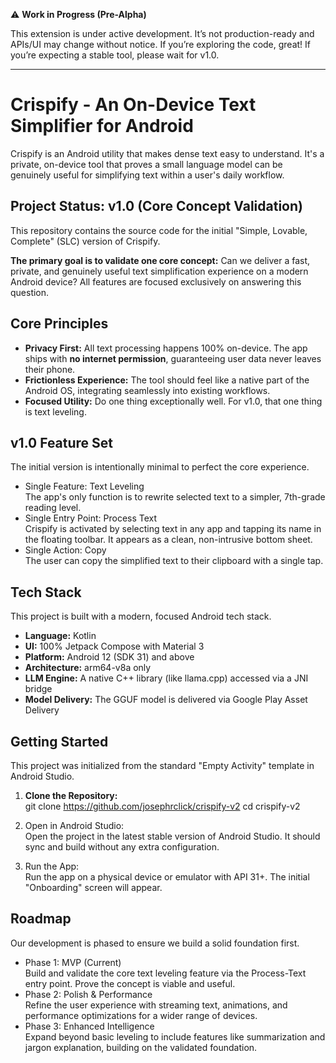 ⚠️ **Work in Progress (Pre-Alpha)**

This extension is under active development. It’s not production-ready and APIs/UI may change without notice.
If you’re exploring the code, great! If you’re expecting a stable tool, please wait for v1.0.

---

# **Crispify \- An On-Device Text Simplifier for Android**

Crispify is an Android utility that makes dense text easy to understand. It's a private, on-device tool that proves a small language model can be genuinely useful for simplifying text within a user's daily workflow.

## **Project Status: v1.0 (Core Concept Validation)**

This repository contains the source code for the initial "Simple, Lovable, Complete" (SLC) version of Crispify.

**The primary goal is to validate one core concept:** Can we deliver a fast, private, and genuinely useful text simplification experience on a modern Android device? All features are focused exclusively on answering this question.

## **Core Principles**

* **Privacy First:** All text processing happens 100% on-device. The app ships with **no internet permission**, guaranteeing user data never leaves their phone.  
* **Frictionless Experience:** The tool should feel like a native part of the Android OS, integrating seamlessly into existing workflows.  
* **Focused Utility:** Do one thing exceptionally well. For v1.0, that one thing is text leveling.

## **v1.0 Feature Set**

The initial version is intentionally minimal to perfect the core experience.

* Single Feature: Text Leveling  
  The app's only function is to rewrite selected text to a simpler, 7th-grade reading level.  
* Single Entry Point: Process Text  
  Crispify is activated by selecting text in any app and tapping its name in the floating toolbar. It appears as a clean, non-intrusive bottom sheet.  
* Single Action: Copy  
  The user can copy the simplified text to their clipboard with a single tap.

## **Tech Stack**

This project is built with a modern, focused Android tech stack.

* **Language:** Kotlin  
* **UI:** 100% Jetpack Compose with Material 3  
* **Platform:** Android 12 (SDK 31\) and above  
* **Architecture:** arm64-v8a only  
* **LLM Engine:** A native C++ library (like llama.cpp) accessed via a JNI bridge  
* **Model Delivery:** The GGUF model is delivered via Google Play Asset Delivery

## **Getting Started**

This project was initialized from the standard "Empty Activity" template in Android Studio.

1. **Clone the Repository:**  
   git clone https://github.com/josephrclick/crispify-v2
   cd crispify-v2

2. Open in Android Studio:  
   Open the project in the latest stable version of Android Studio. It should sync and build without any extra configuration. 
    
3. Run the App:  
   Run the app on a physical device or emulator with API 31+. The initial "Onboarding" screen will appear.

## **Roadmap**

Our development is phased to ensure we build a solid foundation first.

* Phase 1: MVP (Current)  
  Build and validate the core text leveling feature via the Process-Text entry point. Prove the concept is viable and useful.  
* Phase 2: Polish & Performance  
  Refine the user experience with streaming text, animations, and performance optimizations for a wider range of devices.  
* Phase 3: Enhanced Intelligence  
  Expand beyond basic leveling to include features like summarization and jargon explanation, building on the validated foundation.
